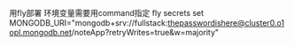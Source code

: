 用fly部署
环境变量需要用command指定
fly secrets set MONGODB_URI="mongodb+srv://fullstack:thepasswordishere@cluster0.o1opl.mongodb.net/noteApp?retryWrites=true&w=majority"

